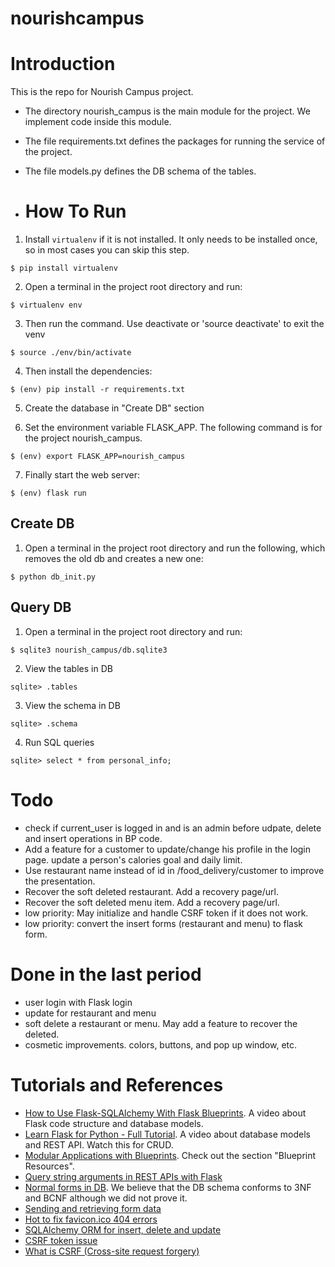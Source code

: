 # nourishcampus

# Introduction

This is the repo for Nourish Campus project.

- The directory nourish_campus is the main module for the project. We implement code inside this module.
- The file requirements.txt defines the packages for running the service of the project.
- The file models.py defines the DB schema of the tables.

- # How To Run
1. Install `virtualenv` if it is not installed. It only needs to be installed once, so in most cases you can skip this step.
```
$ pip install virtualenv
```

2. Open a terminal in the project root directory and run:
```
$ virtualenv env
```

3. Then run the command. Use deactivate or 'source deactivate' to exit the venv
```
$ source ./env/bin/activate
```

4. Then install the dependencies:
```
$ (env) pip install -r requirements.txt
```

5. Create the database in "Create DB" section

6. Set the environment variable FLASK_APP. The following command is for the project nourish_campus.
```
$ (env) export FLASK_APP=nourish_campus
```

7. Finally start the web server:
```
$ (env) flask run
```

## Create DB
1. Open a terminal in the project root directory and run the following, which removes the old db and creates a new one:
```
$ python db_init.py
```

## Query DB
1. Open a terminal in the project root directory and run:
```
$ sqlite3 nourish_campus/db.sqlite3
```
2. View the tables in DB
```
sqlite> .tables
```
3. View the schema in DB
```
sqlite> .schema
```
4. Run SQL queries
```
sqlite> select * from personal_info;
```

# Todo
- check if current_user is logged in and is an admin before udpate, delete and insert operations in BP code.
- Add a feature for a customer to update/change his profile in the login page. update a person's calories goal and daily limit.
- Use restaurant name instead of id in /food_delivery/customer to improve the presentation.
- Recover the soft deleted restaurant. Add a recovery page/url.
- Recover the soft deleted menu item. Add a recovery page/url.
- low priority: May initialize and handle CSRF token if it does not work.
- low priority: convert the insert forms (restaurant and menu) to flask form. 

# Done in the last period
- user login with Flask login
- update for restaurant and menu
- soft delete a restaurant or menu. May add a feature to recover the deleted.
- cosmetic improvements. colors, buttons, and pop up window, etc.

# Tutorials and References
- [How to Use Flask-SQLAlchemy With Flask Blueprints](https://www.youtube.com/watch?v=WhwU1-DLeVw). A video about Flask code structure and database models.
- [Learn Flask for Python - Full Tutorial](https://youtu.be/Z1RJmh_OqeA?si=RZDIhkaCRJwQjdLJ&t=1182). A video about database models and REST API. Watch this for CRUD.
- [Modular Applications with Blueprints](https://flask.palletsprojects.com/en/2.0.x/blueprints/). Check out the section "Blueprint Resources".
- [Query string arguments in REST APIs with Flask](https://blog.teclado.com/query-string-arguments-in-flask-rest-apis/)
- [Normal forms in DB](https://www.geeksforgeeks.org/normal-forms-in-dbms/). We believe that the DB schema conforms to 3NF and BCNF although we did not prove it.
- [Sending and retrieving form data](https://developer.mozilla.org/en-US/docs/Learn/Forms/Sending_and_retrieving_form_data)
- [Hot to fix favicon.ico 404 errors](https://appwrk.com/resolving-favicon-ico-404-errors)
- [SQLAlchemy ORM for insert, delete and update](https://flask-sqlalchemy.palletsprojects.com/en/2.x/queries/#querying-records)
- [CSRF token issue](https://stackoverflow.com/questions/71725166/bad-request-csrf-token-not-found-csrf-handling-for-flask-wtf)
- [What is CSRF (Cross-site request forgery)](https://portswigger.net/web-security/csrf#what-is-csrf)
